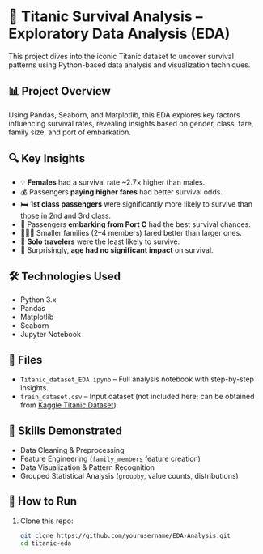 # 🚢 Titanic Survival Analysis – Exploratory Data Analysis (EDA)

This project dives into the iconic Titanic dataset to uncover survival patterns using Python-based data analysis and visualization techniques.

## 📊 Project Overview

Using Pandas, Seaborn, and Matplotlib, this EDA explores key factors influencing survival rates, revealing insights based on gender, class, fare, family size, and port of embarkation.

## 🔍 Key Insights

- 💡 **Females** had a survival rate ~2.7× higher than males.
- 💰 Passengers **paying higher fares** had better survival odds.
- 🛏️ **1st class passengers** were significantly more likely to survive than those in 2nd and 3rd class.
- 🧳 Passengers **embarking from Port C** had the best survival chances.
- 👨‍👩‍👧 Smaller families (2–4 members) fared better than larger ones.
- 👤 **Solo travelers** were the least likely to survive.
- 📅 Surprisingly, **age had no significant impact** on survival.

## 🛠️ Technologies Used

- Python 3.x  
- Pandas  
- Matplotlib  
- Seaborn  
- Jupyter Notebook

## 📁 Files

- `Titanic_dataset_EDA.ipynb` – Full analysis notebook with step-by-step insights.
- `train_dataset.csv` – Input dataset (not included here; can be obtained from [Kaggle Titanic Dataset](https://www.kaggle.com/competitions/titanic/data)).

## 🧠 Skills Demonstrated

- Data Cleaning & Preprocessing  
- Feature Engineering (`family_members` feature creation)  
- Data Visualization & Pattern Recognition  
- Grouped Statistical Analysis (`groupby`, value counts, distributions)

## 📌 How to Run

1. Clone this repo:
   ```bash
   git clone https://github.com/yourusername/EDA-Analysis.git
   cd titanic-eda
